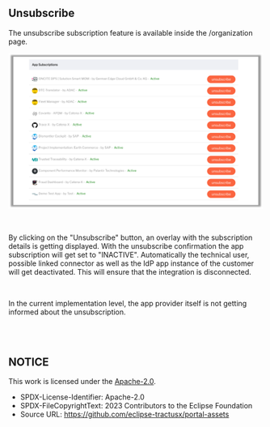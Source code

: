## Unsubscribe

The unsubscribe subscription feature is available inside the /organization page.

<p align="center">
<img width="736" alt="image" src="https://raw.githubusercontent.com/eclipse-tractusx/portal-assets/main/docs/static/app-unsubscribe-list.png">
</p>

<br>

By clicking on the "Unsubscribe" button, an overlay with the subscription details is getting displayed.
With the unsubscribe confirmation the app subscription will get set to "INACTIVE". Automatically the technical user, possible linked connector as well as the IdP app instance of the customer will get deactivated. This will ensure that the integration is disconnected.

<br>

In the current implementation level, the app provider itself is not getting informed about the unsubscription.

<br>
<br>

## NOTICE

This work is licensed under the [Apache-2.0](https://www.apache.org/licenses/LICENSE-2.0).

- SPDX-License-Identifier: Apache-2.0
- SPDX-FileCopyrightText: 2023 Contributors to the Eclipse Foundation
- Source URL: https://github.com/eclipse-tractusx/portal-assets
